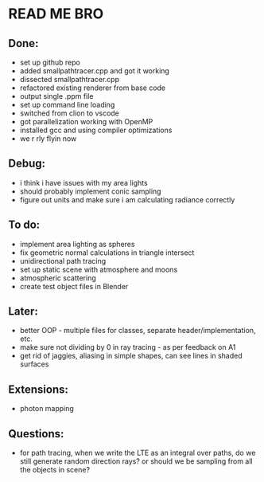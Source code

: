 # READ ME BRO

## Done:
* set up github repo
* added smallpathtracer.cpp and got it working
* dissected smallpathtracer.cpp
* refactored existing renderer from base code
* output single .ppm file
* set up command line loading
* switched from clion to vscode
* got parallelization working with OpenMP
* installed gcc and using compiler optimizations
* we r rly flyin now



## Debug:
* i think i have issues with my area lights
* should probably implement conic sampling
* figure out units and make sure i am calculating radiance correctly



## To do:
* implement area lighting as spheres
* fix geometric normal calculations in triangle intersect
* unidirectional path tracing
* set up static scene with atmosphere and moons
* atmospheric scattering
* create test object files in Blender

## Later:
* better OOP - multiple files for classes, separate header/implementation, etc.
* make sure not dividing by 0 in ray tracing - as per feedback on A1
* get rid of jaggies, aliasing in simple shapes, can see lines in shaded surfaces

## Extensions:
* photon mapping



## Questions:
* for path tracing, when we write the LTE as an integral over paths, do we still generate random direction rays? or should we be sampling from all the objects in scene?